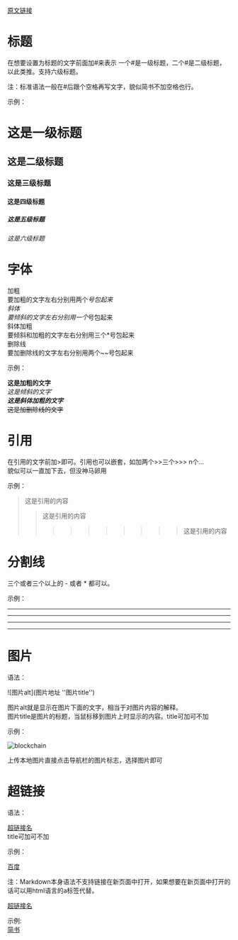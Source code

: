 [原文链接](https://www.jianshu.com/p/191d1e21f7ed)
# 标题
在想要设置为标题的文字前面加#来表示
一个#是一级标题，二个#是二级标题，以此类推。支持六级标题。  

注：标准语法一般在#后跟个空格再写文字，貌似简书不加空格也行。  

示例：

# 这是一级标题
## 这是二级标题
### 这是三级标题
#### 这是四级标题
##### 这是五级标题
###### 这是六级标题

# 字体
加粗  
要加粗的文字左右分别用两个*号包起来  
斜体  
要倾斜的文字左右分别用一个*号包起来  
斜体加粗  
要倾斜和加粗的文字左右分别用三个*号包起来  
删除线  
要加删除线的文字左右分别用两个~~号包起来  

示例：

**这是加粗的文字**  
*这是倾斜的文字*`  
***这是斜体加粗的文字***  
~~这是加删除线的文字~~

# 引用
在引用的文字前加>即可。引用也可以嵌套，如加两个>>三个>>>
n个...  
貌似可以一直加下去，但没神马卵用

示例：

>这是引用的内容
>>这是引用的内容
>>>>>>>>>>这是引用的内容

# 分割线
三个或者三个以上的 - 或者 * 都可以。

示例：

---
----
***
*****

# 图片
语法：

![图片alt](图片地址 ''图片title'')

图片alt就是显示在图片下面的文字，相当于对图片内容的解释。  
图片title是图片的标题，当鼠标移到图片上时显示的内容。title可加可不加

示例：

![blockchain](https://upload-images.jianshu.io/upload_images/6860761-fd2f51090a890873.jpg?imageMogr2/auto-orient/strip|imageView2/2/w/550/format/webp "区块链")  

上传本地图片直接点击导航栏的图片标志，选择图片即可

# 超链接
语法：

[超链接名](超链接地址 "超链接title")  
title可加可不加

示例：

[百度](http://baidu.com)

注：Markdown本身语法不支持链接在新页面中打开，如果想要在新页面中打开的话可以用html语言的a标签代替。

<a href="超链接地址" target="_blank">超链接名</a>

示例:  
<a href="https://www.jianshu.com/u/1f5ac0cf6a8b" target="_blank">简书</a>
